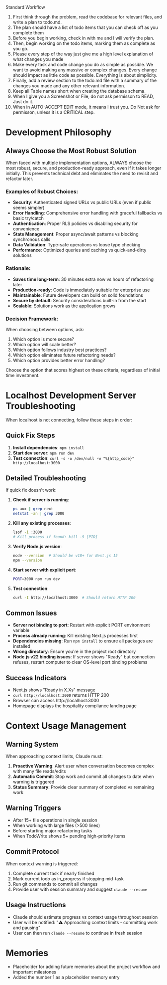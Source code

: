 Standard Workflow
1. First think through the problem, read the codebase for relevant files, and write a plan to todo.md.
2. The plan should have a list of todo items that you can check off as you complete them
3. Before you begin working, check in with me and I will verify the plan.
4. Then, begin working on the todo items, marking them as complete as you go.
5. Please every step of the way just give me a high level explanation of what changes you made
6. Make every task and code change you do as simple as possible. We want to avoid making any massive or complex changes. Every change should impact as little code as possible. Everything is about simplicity.
7. Finally, add a review section to the todo.md file with a summary of the changes you made and any other relevant information.
8. Keep all Table names short when creating the database schema.
9. When I give you a Screenshot or File, do not ask permisson to READ, Just do it.
10. When in AUTO-ACCEPT EDIT mode, it means I trust you. Do Not ask for permisson, unless it is a CRITICAL step.

# Development Philosophy

## Always Choose the Most Robust Solution
When faced with multiple implementation options, ALWAYS choose the most robust, secure, and production-ready approach, even if it takes longer initially. This prevents technical debt and eliminates the need to revisit and refactor later.

### Examples of Robust Choices:
- **Security**: Authenticated signed URLs vs public URLs (even if public seems simpler)
- **Error Handling**: Comprehensive error handling with graceful fallbacks vs basic try/catch
- **Authentication**: Proper RLS policies vs disabling security for convenience  
- **State Management**: Proper async/await patterns vs blocking synchronous calls
- **Data Validation**: Type-safe operations vs loose type checking
- **Performance**: Optimized queries and caching vs quick-and-dirty solutions

### Rationale:
- **Saves time long-term**: 30 minutes extra now vs hours of refactoring later
- **Production-ready**: Code is immediately suitable for enterprise use
- **Maintainable**: Future developers can build on solid foundations
- **Secure by default**: Security considerations built-in from the start
- **Scalable**: Solutions work as the application grows

### Decision Framework:
When choosing between options, ask:
1. Which option is more secure?
2. Which option will scale better?
3. Which option follows industry best practices?
4. Which option eliminates future refactoring needs?
5. Which option provides better error handling?

Choose the option that scores highest on these criteria, regardless of initial time investment.

# Localhost Development Server Troubleshooting

When localhost is not connecting, follow these steps in order:

## Quick Fix Steps
1. **Install dependencies**: `npm install`
2. **Start dev server**: `npm run dev` 
3. **Test connection**: `curl -s -o /dev/null -w "%{http_code}" http://localhost:3000`

## Detailed Troubleshooting
If quick fix doesn't work:

1. **Check if server is running**:
   ```bash
   ps aux | grep next
   netstat -an | grep 3000
   ```

2. **Kill any existing processes**:
   ```bash
   lsof -i :3000
   # Kill process if found: kill -9 [PID]
   ```

3. **Verify Node.js version**:
   ```bash
   node --version  # Should be v18+ for Next.js 15
   npm --version
   ```

4. **Start server with explicit port**:
   ```bash
   PORT=3000 npm run dev
   ```

5. **Test connection**:
   ```bash
   curl -I http://localhost:3000  # Should return HTTP 200
   ```

## Common Issues
- **Server not binding to port**: Restart with explicit PORT environment variable
- **Process already running**: Kill existing Next.js processes first
- **Dependencies missing**: Run `npm install` to ensure all packages are installed
- **Wrong directory**: Ensure you're in the project root directory
- **Node.js v22 binding issues**: If server shows "Ready" but connection refuses, restart computer to clear OS-level port binding problems

## Success Indicators
- Next.js shows "Ready in X.Xs" message
- `curl http://localhost:3000` returns HTTP 200
- Browser can access http://localhost:3000
- Homepage displays the hospitality compliance landing page

# Context Usage Management

## Warning System
When approaching context limits, Claude must:

1. **Proactive Warning**: Alert user when conversation becomes complex with many file reads/edits
2. **Automatic Commit**: Stop work and commit all changes to date when warning is triggered
3. **Status Summary**: Provide clear summary of completed vs remaining work

## Warning Triggers
- After 15+ file operations in single session
- When working with large files (>500 lines)
- Before starting major refactoring tasks
- When TodoWrite shows 5+ pending high-priority items

## Commit Protocol
When context warning is triggered:
1. Complete current task if nearly finished
2. Mark current todo as in_progress if stopping mid-task  
3. Run git commands to commit all changes
4. Provide user with session summary and suggest `claude --resume`

## Usage Instructions
- Claude should estimate progress vs context usage throughout session
- User will be notified: "⚠️ Approaching context limits - committing work and pausing"
- User can then run `claude --resume` to continue in fresh session

# Memories
- Placeholder for adding future memories about the project workflow and important milestones
- Added the number 1 as a placeholder memory entry